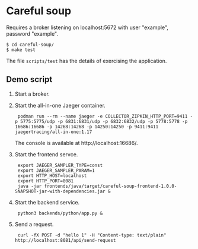 # Careful soup

Requires a broker listening on localhost:5672 with user "example", password "example".

    $ cd careful-soup/
    $ make test

The file `scripts/test` has the details of exercising the application.

## Demo script

1. Start a broker.

2. Start the all-in-one Jaeger container.

        podman run --rm --name jaeger -e COLLECTOR_ZIPKIN_HTTP_PORT=9411 -p 5775:5775/udp -p 6831:6831/udp -p 6832:6832/udp -p 5778:5778 -p 16686:16686 -p 14268:14268 -p 14250:14250 -p 9411:9411 jaegertracing/all-in-one:1.17

   The console is available at http://localhost:16686/.

3. Start the frontend servce.

        export JAEGER_SAMPLER_TYPE=const
        export JAEGER_SAMPLER_PARAM=1
        export HTTP_HOST=localhost
        export HTTP_PORT=8081
        java -jar frontends/java/target/careful-soup-frontend-1.0.0-SNAPSHOT-jar-with-dependencies.jar &

4. Start the backend service.

        python3 backends/python/app.py &

5. Send a request.

        curl -fX POST -d "hello 1" -H "Content-type: text/plain" http://localhost:8081/api/send-request

